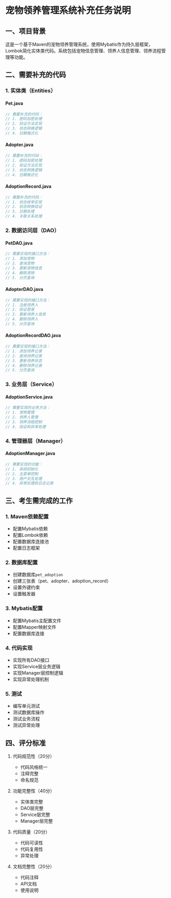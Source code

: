 # 宠物领养管理系统补充任务说明

## 一、项目背景

这是一个基于Maven的宠物领养管理系统，使用Mybatis作为持久层框架，Lombok简化实体类代码。系统包括宠物信息管理、领养人信息管理、领养流程管理等功能。

## 二、需要补充的代码

### 1. 实体类（Entities）

#### Pet.java
```java
// 需要补充的代码：
// 1. 密码加密处理
// 2. 验证方法实现
// 3. 状态转换逻辑
// 4. 日期格式化
```

#### Adopter.java
```java
// 需要补充的代码：
// 1. 密码加密处理
// 2. 验证方法实现
// 3. 状态转换逻辑
// 4. 日期格式化
```

#### AdoptionRecord.java
```java
// 需要补充的代码：
// 1. 状态枚举实现
// 2. 状态转换验证
// 3. 日期处理
// 4. 关联关系处理
```

### 2. 数据访问层（DAO）

#### PetDAO.java
```java
// 需要实现的接口方法：
// 1. 添加宠物
// 2. 查询宠物
// 3. 更新宠物信息
// 4. 删除宠物
// 5. 分页查询
```

#### AdopterDAO.java
```java
// 需要实现的接口方法：
// 1. 注册领养人
// 2. 验证登录
// 3. 更新领养人信息
// 4. 删除领养人
// 5. 分页查询
```

#### AdoptionRecordDAO.java
```java
// 需要实现的接口方法：
// 1. 添加领养记录
// 2. 查询领养记录
// 3. 更新领养状态
// 4. 删除领养记录
// 5. 分页查询
```

### 3. 业务层（Service）

#### AdoptionService.java
```java
// 需要实现的业务方法：
// 1. 宠物管理
// 2. 领养人管理
// 3. 领养流程控制
// 4. 验证和异常处理
```

### 4. 管理器层（Manager）

#### AdoptionManager.java
```java
// 需要实现的功能：
// 1. 系统初始化
// 2. 主菜单控制
// 3. 用户交互处理
// 4. 异常处理和日志记录
```

## 三、考生需完成的工作

### 1. Maven依赖配置
- 配置Mybatis依赖
- 配置Lombok依赖
- 配置数据库连接池
- 配置日志框架

### 2. 数据库配置
- 创建数据库`pet_adoption`
- 创建三张表（pet、adopter、adoption_record）
- 设置外键约束
- 设置触发器

### 3. Mybatis配置
- 配置Mybatis主配置文件
- 配置Mapper映射文件
- 配置数据库连接

### 4. 代码实现
- 实现所有DAO接口
- 实现Service层业务逻辑
- 实现Manager层控制逻辑
- 实现异常处理机制

### 5. 测试
- 编写单元测试
- 测试数据库操作
- 测试业务流程
- 测试异常处理

## 四、评分标准

1. 代码规范性（20分）
   - 代码风格统一
   - 注释完整
   - 命名规范

2. 功能完整性（40分）
   - 实体类完整
   - DAO层完整
   - Service层完整
   - Manager层完整

3. 代码质量（20分）
   - 代码可读性
   - 代码复用性
   - 异常处理

4. 文档完整性（20分）
   - 代码注释
   - API文档
   - 使用说明
